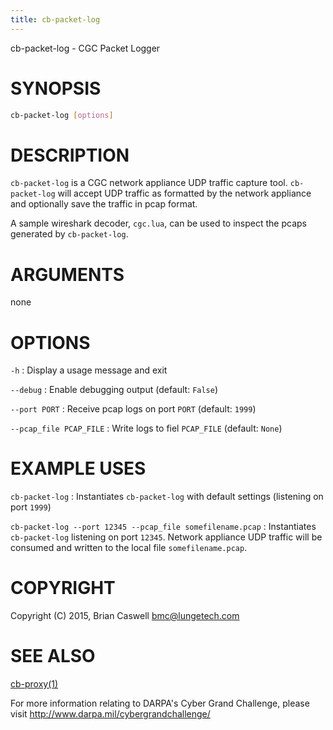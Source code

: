 ```yaml
---
title: cb-packet-log
---
```


cb-packet-log - CGC Packet Logger

# SYNOPSIS

~~~ sh
cb-packet-log [options] 
~~~

# DESCRIPTION

`cb-packet-log` is a CGC network appliance UDP traffic capture tool.  `cb-packet-log` will accept UDP traffic as formatted by the network appliance and optionally save the traffic in pcap format.

A sample wireshark decoder, `cgc.lua`, can be used to inspect the pcaps generated by `cb-packet-log`.

# ARGUMENTS

none

# OPTIONS
 
`-h`
:   Display a usage message and exit

`--debug`
:   Enable debugging output (default: `False`)

`--port PORT`
:   Receive pcap logs on port `PORT` (default: `1999`)

`--pcap_file PCAP_FILE`
:   Write logs to fiel `PCAP_FILE` (default: `None`)


# EXAMPLE USES

`cb-packet-log`
: Instantiates `cb-packet-log` with default settings (listening on port `1999`)

`cb-packet-log --port 12345 --pcap_file somefilename.pcap`
: Instantiates `cb-packet-log` listening on port `12345`.  Network appliance UDP traffic will be consumed and written to the local file `somefilename.pcap`.

# COPYRIGHT

Copyright (C) 2015, Brian Caswell <bmc@lungetech.com>

# SEE ALSO

[cb-proxy(1)](/network-appliance/cb-proxy/)

For more information relating to DARPA's Cyber Grand Challenge, please visit <http://www.darpa.mil/cybergrandchallenge/>

